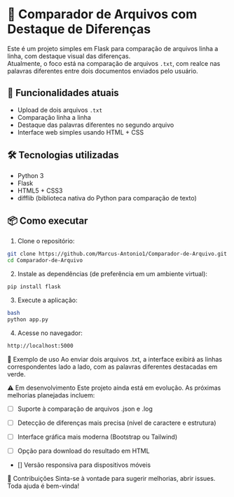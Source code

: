 # 📝 Comparador de Arquivos com Destaque de Diferenças

Este é um projeto simples em Flask para comparação de arquivos linha a linha, com destaque visual das diferenças.  
Atualmente, o foco está na comparação de arquivos `.txt`, com realce nas palavras diferentes entre dois documentos enviados pelo usuário.

## 🚀 Funcionalidades atuais

- Upload de dois arquivos `.txt`
- Comparação linha a linha
- Destaque das palavras diferentes no segundo arquivo
- Interface web simples usando HTML + CSS

## 🛠️ Tecnologias utilizadas

- Python 3
- Flask
- HTML5 + CSS3
- difflib (biblioteca nativa do Python para comparação de texto)

## 📦 Como executar

1. Clone o repositório:

```bash
git clone https://github.com/Marcus-Antonio1/Comparador-de-Arquivo.git
cd Comparador-de-Arquivo
```

2. Instale as dependências (de preferência em um ambiente virtual):
```bash
pip install flask
```

3. Execute a aplicação:
```bash
bash
python app.py
```

4. Acesse no navegador:
```bash
http://localhost:5000
```

📌 Exemplo de uso
Ao enviar dois arquivos .txt, a interface exibirá as linhas correspondentes lado a lado, com as palavras diferentes destacadas em verde.

⚠️ Em desenvolvimento
Este projeto ainda está em evolução. As próximas melhorias planejadas incluem:

- [ ] Suporte à comparação de arquivos .json e .log

- [ ] Detecção de diferenças mais precisa (nível de caractere e estrutura)

- [ ] Interface gráfica mais moderna (Bootstrap ou Tailwind)

- [ ] Opção para download do resultado em HTML

- [] Versão responsiva para dispositivos móveis

🤝 Contribuições
Sinta-se à vontade para sugerir melhorias, abrir issues. Toda ajuda é bem-vinda!
